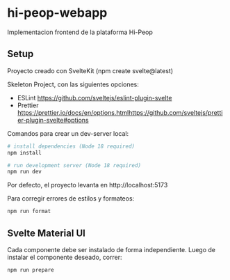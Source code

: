 # hi-peop-webapp

Implementacion frontend de la plataforma Hi-Peop

## Setup

Proyecto creado con SvelteKit (npm create svelte@latest)

Skeleton Project, con las siguientes opciones:

- ESLint
  https://github.com/sveltejs/eslint-plugin-svelte
- Prettier
  https://prettier.io/docs/en/options.htmlhttps://github.com/sveltejs/prettier-plugin-svelte#options

Comandos para crear un dev-server local:

```bash
# install dependencies (Node 18 required)
npm install

# run development server (Node 18 required)
npm run dev
```

Por defecto, el proyecto levanta en http://localhost:5173

Para corregir errores de estilos y formateos:

```bash
npm run format
```

## Svelte Material UI

Cada componente debe ser instalado de forma independiente.
Luego de instalar el componente deseado, correr:

```bash
npm run prepare
```

